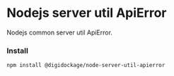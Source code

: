 # Nodejs server util ApiError
Nodejs common server util ApiError.

### Install
```
npm install @digidockage/node-server-util-apierror
```
